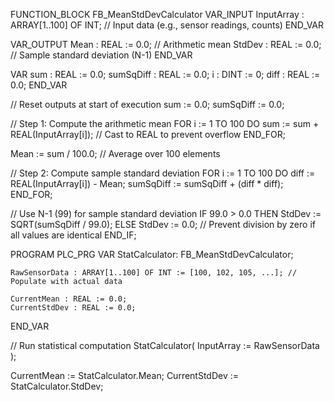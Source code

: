 FUNCTION_BLOCK FB_MeanStdDevCalculator
VAR_INPUT
    InputArray : ARRAY[1..100] OF INT; // Input data (e.g., sensor readings, counts)
END_VAR

VAR_OUTPUT
    Mean : REAL := 0.0;     // Arithmetic mean
    StdDev : REAL := 0.0;   // Sample standard deviation (N-1)
END_VAR

VAR
    sum : REAL := 0.0;
    sumSqDiff : REAL := 0.0;
    i : DINT := 0;
    diff : REAL := 0.0;
END_VAR

// Reset outputs at start of execution
sum := 0.0;
sumSqDiff := 0.0;

// Step 1: Compute the arithmetic mean
FOR i := 1 TO 100 DO
    sum := sum + REAL(InputArray[i]); // Cast to REAL to prevent overflow
END_FOR;

Mean := sum / 100.0; // Average over 100 elements

// Step 2: Compute sample standard deviation
FOR i := 1 TO 100 DO
    diff := REAL(InputArray[i]) - Mean;
    sumSqDiff := sumSqDiff + (diff * diff);
END_FOR;

// Use N-1 (99) for sample standard deviation
IF 99.0 > 0.0 THEN
    StdDev := SQRT(sumSqDiff / 99.0);
ELSE
    StdDev := 0.0; // Prevent division by zero if all values are identical
END_IF;

PROGRAM PLC_PRG
VAR
    StatCalculator: FB_MeanStdDevCalculator;

    RawSensorData : ARRAY[1..100] OF INT := [100, 102, 105, ...]; // Populate with actual data

    CurrentMean : REAL := 0.0;
    CurrentStdDev : REAL := 0.0;
END_VAR

// Run statistical computation
StatCalculator(
    InputArray := RawSensorData
);

CurrentMean := StatCalculator.Mean;
CurrentStdDev := StatCalculator.StdDev;
